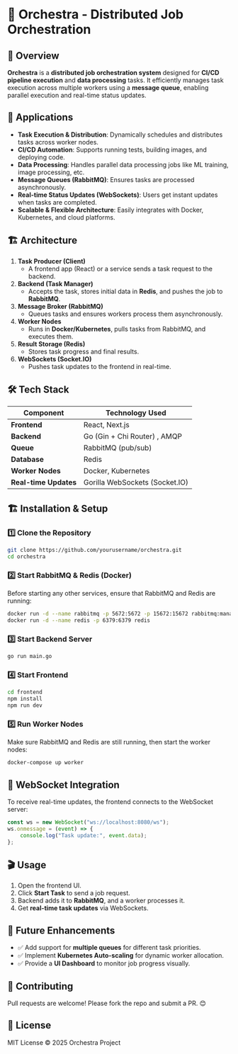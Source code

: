 # 🎼 Orchestra - Distributed Job Orchestration

## 🚀 Overview

**Orchestra** is a **distributed job orchestration system** designed for **CI/CD pipeline execution** and **data processing** tasks. It efficiently manages task execution across multiple workers using a **message queue**, enabling parallel execution and real-time status updates.

## 🎯 Applications

- **Task Execution & Distribution**: Dynamically schedules and distributes tasks across worker nodes.
- **CI/CD Automation**: Supports running tests, building images, and deploying code.
- **Data Processing**: Handles parallel data processing jobs like ML training, image processing, etc.
- **Message Queues (RabbitMQ)**: Ensures tasks are processed asynchronously.
- **Real-time Status Updates (WebSockets)**: Users get instant updates when tasks are completed.
- **Scalable & Flexible Architecture**: Easily integrates with Docker, Kubernetes, and cloud platforms.

## 🏗️ Architecture

1. **Task Producer (Client)**
   - A frontend app (React) or a service sends a task request to the backend.
2. **Backend (Task Manager)**
   - Accepts the task, stores initial data in **Redis**, and pushes the job to **RabbitMQ**.
3. **Message Broker (RabbitMQ)**
   - Queues tasks and ensures workers process them asynchronously.
4. **Worker Nodes**
   - Runs in **Docker/Kubernetes**, pulls tasks from RabbitMQ, and executes them.
5. **Result Storage (Redis)**
   - Stores task progress and final results.
6. **WebSockets (Socket.IO)**
   - Pushes task updates to the frontend in real-time.

## 🛠️ Tech Stack

| Component       | Technology Used  |
|---------------|----------------|
| **Frontend**   | React, Next.js  |
| **Backend**    | Go (Gin + Chi Router) , AMQP |
| **Queue**      | RabbitMQ (pub/sub)  |
| **Database**   | Redis  |
| **Worker Nodes** | Docker, Kubernetes |
| **Real-time Updates** | Gorilla WebSockets (Socket.IO) |

## 🏗️ Installation & Setup

### 1️⃣ Clone the Repository
```sh
git clone https://github.com/yourusername/orchestra.git
cd orchestra
```

### 2️⃣ Start RabbitMQ & Redis (Docker)
Before starting any other services, ensure that RabbitMQ and Redis are running:
```sh
docker run -d --name rabbitmq -p 5672:5672 -p 15672:15672 rabbitmq:management
docker run -d --name redis -p 6379:6379 redis
```

### 3️⃣ Start Backend Server
```sh
go run main.go
```

### 4️⃣ Start Frontend
```sh
cd frontend
npm install
npm run dev
```

### 5️⃣ Run Worker Nodes
Make sure RabbitMQ and Redis are still running, then start the worker nodes:
```sh
docker-compose up worker
```

## 📡 WebSocket Integration

To receive real-time updates, the frontend connects to the WebSocket server:
```js
const ws = new WebSocket("ws://localhost:8080/ws");
ws.onmessage = (event) => {
    console.log("Task update:", event.data);
};
```

## 🎬 Usage
1. Open the frontend UI.
2. Click **Start Task** to send a job request.
3. Backend adds it to **RabbitMQ**, and a worker processes it.
4. Get **real-time task updates** via WebSockets.

## 🚀 Future Enhancements
- ✅ Add support for **multiple queues** for different task priorities.
- ✅ Implement **Kubernetes Auto-scaling** for dynamic worker allocation.
- ✅ Provide a **UI Dashboard** to monitor job progress visually.

## 🎉 Contributing
Pull requests are welcome! Please fork the repo and submit a PR. 😊

## 📜 License
MIT License © 2025 Orchestra Project
